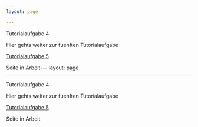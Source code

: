 ```yaml
---
layout: page

---
```


Tutorialaufgabe 4


Hier gehts weiter zur fuenften Tutorialaufgabe

[Tutorialaufgabe 5](Tutorialaufgabe5.html)


Seite in Arbeit---
layout: page

---

Tutorialaufgabe 4


Hier gehts weiter zur fuenften Tutorialaufgabe

[Tutorialaufgabe 5](Tutorialaufgabe5.html)


Seite in Arbeit